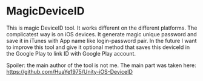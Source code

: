 # MagicDeviceID
This is magic DeviceID tool. It works different on the different platforms. The complicatest way is on iOS devices. It generate magic unique password and save it in iTunes with App name like login-password pair. In the future I want to improve this tool and give it optional method that saves this deviceId in the Google Play to link ID with Google Play account.

Spoiler: the main author of the tool is not me. The main part was taken here: https://github.com/HuaYe1975/Unity-iOS-DeviceID

